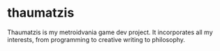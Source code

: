 # thaumatzis
Thaumatzis is my metroidvania game dev project. It incorporates all my interests, from programming to creative writing to philosophy.
